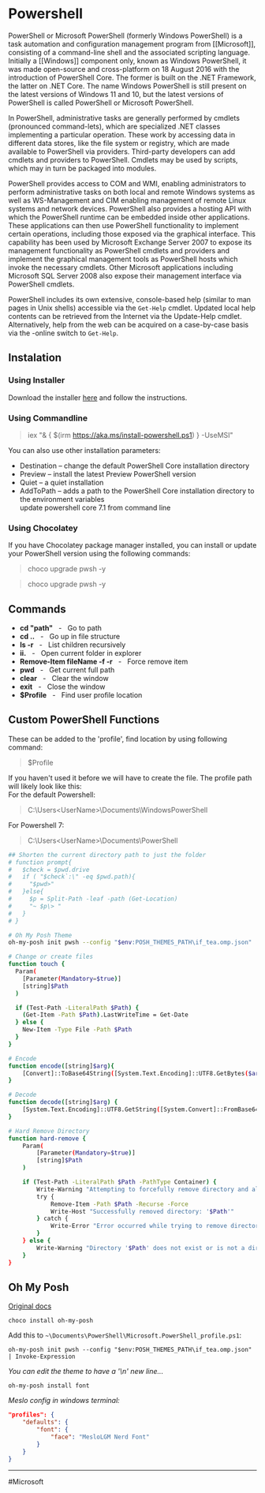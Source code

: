 # Powershell

PowerShell or Microsoft PowerShell (formerly Windows PowerShell) is a task automation and configuration management program from [[Microsoft]], consisting of a command-line shell and the associated scripting language. Initially a [[Windows]] component only, known as Windows PowerShell, it was made open-source and cross-platform on 18 August 2016 with the introduction of PowerShell Core. The former is built on the .NET Framework, the latter on .NET Core. The name Windows PowerShell is still present on the latest versions of Windows 11 and 10, but the latest versions of PowerShell is called PowerShell or Microsoft PowerShell.

In PowerShell, administrative tasks are generally performed by cmdlets (pronounced command-lets), which are specialized .NET classes implementing a particular operation. These work by accessing data in different data stores, like the file system or registry, which are made available to PowerShell via providers. Third-party developers can add cmdlets and providers to PowerShell. Cmdlets may be used by scripts, which may in turn be packaged into modules.

PowerShell provides access to COM and WMI, enabling administrators to perform administrative tasks on both local and remote Windows systems as well as WS-Management and CIM enabling management of remote Linux systems and network devices. PowerShell also provides a hosting API with which the PowerShell runtime can be embedded inside other applications. These applications can then use PowerShell functionality to implement certain operations, including those exposed via the graphical interface. This capability has been used by Microsoft Exchange Server 2007 to expose its management functionality as PowerShell cmdlets and providers and implement the graphical management tools as PowerShell hosts which invoke the necessary cmdlets. Other Microsoft applications including Microsoft SQL Server 2008 also expose their management interface via PowerShell cmdlets.

PowerShell includes its own extensive, console-based help (similar to man pages in Unix shells) accessible via the `Get-Help` cmdlet. Updated local help contents can be retrieved from the Internet via the Update-Help cmdlet. Alternatively, help from the web can be acquired on a case-by-case basis via the -online switch to `Get-Help`.

## Instalation

### Using Installer

Download the installer [here](https://github.com/PowerShell/PowerShell) and follow the instructions.  
  
  

### Using Commandline

> iex "& { $(irm https://aka.ms/install-powershell.ps1) } -UseMSI"  
  
You can also use other installation parameters:  
- Destination – change the default PowerShell Core installation directory  
- Preview – install the latest Preview PowerShell version  
- Quiet – a quiet installation  
- AddToPath – adds a path to the PowerShell Core installation directory to the environment variables  
update powershell core 7.1 from command line  
  
  

### Using Chocolatey

If you have Chocolatey package manager installed, you can install or update your PowerShell version using the following commands:  
  
> choco upgrade pwsh -y  
  
> choco upgrade pwsh -y

## Commands

- **cd "path"** &nbsp; - &nbsp; Go to path  
- **cd ..** &nbsp; - &nbsp; Go up in file structure  
- **ls -r** &nbsp; - &nbsp; List children recursively  
- **ii.** &nbsp; - &nbsp; Open current folder in explorer  
- **Remove-Item fileName -f -r** &nbsp; - &nbsp; Force remove item  
- **pwd** &nbsp; - &nbsp; Get current full path  
- **clear** &nbsp; - &nbsp; Clear the window  
- **exit** &nbsp; - &nbsp; Close the window  
- **$Profile** &nbsp; - &nbsp; Find user profile location

## Custom PowerShell Functions

These can be added to the 'profile', find location by using following command:  
>$Profile  
  
If you haven't used it before we will have to create the file. The profile path will likely look like this:  
For the default Powershell:  
>C:\Users\<UserName>\Documents\WindowsPowerShell  

For Powershell 7:  
> C:\Users\<UserName>\Documents\PowerShell  

```bash
## Shorten the current directory path to just the folder
# function prompt{
#   $check = $pwd.drive
#   if ( "$check`:\" -eq $pwd.path){
#     "$pwd>"
#   }else{
#     $p = Split-Path -leaf -path (Get-Location)
#     "~ $p\> "
#   }
# }

# Oh My Posh Theme
oh-my-posh init pwsh --config "$env:POSH_THEMES_PATH\if_tea.omp.json" | Invoke-Expression

# Change or create files
function touch {
  Param(
    [Parameter(Mandatory=$true)]
    [string]$Path
  )

  if (Test-Path -LiteralPath $Path) {
    (Get-Item -Path $Path).LastWriteTime = Get-Date
  } else {
    New-Item -Type File -Path $Path
  }
}

# Encode
function encode([string]$arg){
	[Convert]::ToBase64String([System.Text.Encoding]::UTF8.GetBytes($arg))
}

# Decode
function decode([string]$arg) {
	[System.Text.Encoding]::UTF8.GetString([System.Convert]::FromBase64String($arg))
}

# Hard Remove Directory
function hard-remove {
    Param(
        [Parameter(Mandatory=$true)]
        [string]$Path
    )

    if (Test-Path -LiteralPath $Path -PathType Container) {
        Write-Warning "Attempting to forcefully remove directory and all its contents: '$Path'"
        try {
            Remove-Item -Path $Path -Recurse -Force
            Write-Host "Successfully removed directory: '$Path'"
        } catch {
            Write-Error "Error occurred while trying to remove directory '$Path': $($_.Exception.Message)"
        }
    } else {
        Write-Warning "Directory '$Path' does not exist or is not a directory."
    }
}


```

## Oh My Posh

[Original docs](https://ohmyposh.dev/docs)

```
choco install oh-my-posh
```

Add this to `~\Documents\PowerShell\Microsoft.PowerShell_profile.ps1`:

```
oh-my-posh init pwsh --config "$env:POSH_THEMES_PATH\if_tea.omp.json" | Invoke-Expression
```

_You can edit the theme to have a '\\n' new line..._

```
oh-my-posh install font
```

_Meslo config in windows terminal:_

```json
"profiles": {  
	"defaults": {  
		"font": {
			"face": "MesloLGM Nerd Font"  
		}  
	}  
}  
```


---
#Microsoft 